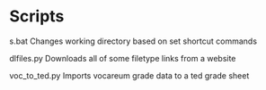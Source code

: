 # Scripts
s.bat
Changes working directory based on set shortcut commands

dlfiles.py
Downloads all of some filetype links from a website

voc_to_ted.py
Imports vocareum grade data to a ted grade sheet
